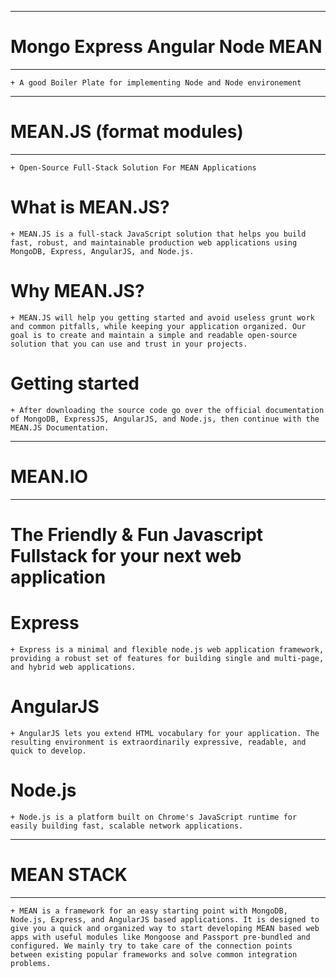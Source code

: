------------------------------------------------------
# Mongo Express Angular Node MEAN 
------------------------------------------------------

    + A good Boiler Plate for implementing Node and Node environement

------------------------------------------------------
# MEAN.JS (format modules)
------------------------------------------------------

    + Open-Source Full-Stack Solution For MEAN Applications

# What is MEAN.JS?

    + MEAN.JS is a full-stack JavaScript solution that helps you build fast, robust, and maintainable production web applications using MongoDB, Express, AngularJS, and Node.js.

# Why MEAN.JS?

    + MEAN.JS will help you getting started and avoid useless grunt work and common pitfalls, while keeping your application organized. Our goal is to create and maintain a simple and readable open-source solution that you can use and trust in your projects.

# Getting started

    + After downloading the source code go over the official documentation of MongoDB, ExpressJS, AngularJS, and Node.js, then continue with the MEAN.JS Documentation.


------------------------------------------------------
# MEAN.IO
------------------------------------------------------

# The Friendly & Fun Javascript Fullstack for your next web application

# Express
    + Express is a minimal and flexible node.js web application framework, providing a robust set of features for building single and multi-page, and hybrid web applications.

# AngularJS
    + AngularJS lets you extend HTML vocabulary for your application. The resulting environment is extraordinarily expressive, readable, and quick to develop.

# Node.js
    + Node.js is a platform built on Chrome's JavaScript runtime for easily building fast, scalable network applications.


------------------------------------------------------
# MEAN STACK
------------------------------------------------------

    + MEAN is a framework for an easy starting point with MongoDB, Node.js, Express, and AngularJS based applications. It is designed to give you a quick and organized way to start developing MEAN based web apps with useful modules like Mongoose and Passport pre-bundled and configured. We mainly try to take care of the connection points between existing popular frameworks and solve common integration problems.